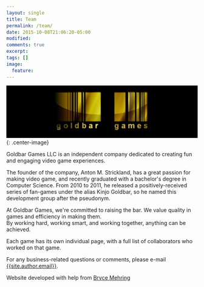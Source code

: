 ```yaml
---
layout: single
title: Team
permalink: /team/
date: 2015-10-08T21:06:20-05:00
modified:
comments: true
excerpt:
tags: []
image:
  feature:
---
```

![Goldbar Games Logo](/images/logo.jpg){: .center-image}

Goldbar Games LLC is an independent company dedicated to creating fun and engaging video game experiences. 

The founder of the company, Anton M. Strickland, has a great passion for making video game, and recently graduated with a bachelor's degree in Computer Science. From 2010 to 2011, he released a positively-received series of fan-games under the alias Kinjo Goldbar, so he named this development group after the pseudonym.

At Goldbar Games, we're committed to raising the bar. We value quality in games and efficiency in making them. <br/>By working hard, working smart, and working together, anything can be achieved.

Each game has its own individual page, with a full list of collaborators who worked on that game.

For any business-related questions or comments, please e-mail [{{site.author.email}}](mailto:{{site.author.email}}).

Website developed with help from [Bryce Mehring](http://www.brycemehring.com)
